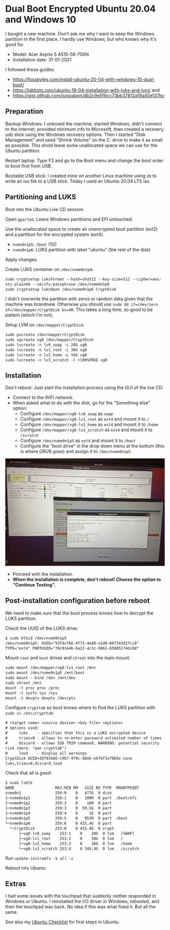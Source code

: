 # Dual Boot Encrypted Ubuntu 20.04 and Windows 10

I bought a new machine. Don't ask me why I want to keep the Windows partition in the first place. I hardly use Windows, but who knows why it's good for.
* Model: Acer Aspire 5 A515-56-70XN
* Installation date: 31-01-2021

I followed these guides:
* https://fossbytes.com/install-ubuntu-20-04-with-windows-10-dual-boot/ 
* https://labbots.com/ubuntu-18-04-installation-with-luks-and-lvm/ and 
* https://gist.github.com/luispabon/db2c9e5f6cc73bb37812a19a40e137bc

## Preparation

Backup Windows: I unboxed the machine, started Windows, didn't connect to the internet, provided minimum info to Microsoft, then created a recovery usb stick using the Windows recovery options. Then I started "Disk Management" and used "Shrink Volume" on the C: drive to make it as small as possible. This shold leave some unallocated space we can use for the Ubuntu partition.

Restart laptop. Type F2 and go to the Boot menu and change the boot order to boot first from USB.

Bootable USB stick: I created mine on another Linux machine using `dd` to write an iso file to a USB stick. Today I used an Ubuntu 20.04 LTS iso.

## Partitioning and LUKS

Boot into the Ubuntu Live CD session.

Open `gparted`. Leave Windows partitiions and EFI untouched.

Use the unallocated space to create an unencrypted boot partition (ext2) and a partition for the encrypted system (ext4).

* `nvme0n1p5`: `/boot` (1G)
* `nvme0n1p6`: LUKS partition with label "ubuntu" (the rest of the disk)

Apply changes.


Create LUKS container on `/dev/nvme0n1p6`.
```
sudo cryptsetup luksFormat --hash=sha512 --key-size=512 --cipher=aes-xts-plain64 --verify-passphrase /dev/nvme0n1p6
sudo cryptsetup luksOpen /dev/nvme0n1p6 CryptDisk
```
I didn't overwrite the partition with zeros or random data given that the machine was brandnew. Otherwise you should use `sudo dd if=/dev/zero of=/dev/mapper/CryptDisk bs=4M`. This takes a long time, so good to be patient (which I'm not).


Setup LVM on `/dev/mapper/CryptDisk`:
```
sudo pvcreate /dev/mapper/CryptDisk
sudo vgcreate vg0 /dev/mapper/CryptDisk
sudo lvcreate -n lv0_swap -L 20G vg0
sudo lvcreate -n lv1_root -L 30G vg0
sudo lvcreate -n lv2_home -L 16G vg0
sudo lvcreate -n lv3_scratch -l +100%FREE vg0
```

## Installation

Don't reboot. Just start the installation process using the GUI of the live CD:
  * Connect to the WiFi network.
  * When asked what to do with the disk, go for the "Something else" option:
     * Configure `/dev/mapper/vg0-lv0_swap` as `swap`
     * Configure `/dev/mapper/vg0-lv1_root` as `ext4` and mount it to `/`
     * Configure `/dev/mapper/vg0-lv2_home` as `ext4` and mount it to `/home`
     * Configure `/dev/mapper/vg0-lv3_scratch` as `ext4` and mount it to `/scratch`
     * Configure `/dev/nvme0n1p5` as `ext4` and mount it to `/boot`
     * Configure the "boot drive" in the drop down menu at the bottom (this is where GRUB goes) and assign it to `/dev/nvme0n1p5`.

![Partition_Table](images/partitions.jpg)

* Proceed with the installation.
* **When the installation is complete, don't reboot! Choose the option to "Continue Testing".**


## Post-installation configuration before reboot

We need to make sure that the boot process knows how to decrypt the LUKS partition.

Check the UUID of the LUKS drive:
```
$ sudo blkid /dev/nvme0n1p5
/dev/nvme0n1p5: UUID="93fdc766-4f72-4ed8-a1d0-887343d17cc9" TYPE="ext4" PARTUUID="70c9144b-ba22-4c3c-9861-b5885174dc0d"
```
Mount `root` and `boot` drives and `chroot` into the main mount:

```
sudo mount /dev/mapper/vg0-lv1_root /mnt
sudo mount /dev/nvme0n1p5 /mnt/boot
sudo mount --bind /dev /mnt/dev
sudo chroot /mnt
mount -t proc proc /proc
mount -t sysfs sys /sys
mount -t devpts devpts /dev/pts
```

Configure `crypttab` so boot knows where to find the LUKS partition with `sudo vi /etc/crypttab`:
```
# <target name> <source device> <key file> <options>
# options used:
#     luks    - specifies that this is a LUKS encrypted device
#     tries=0 - allows to re-enter password unlimited number of times
#     discard - allows SSD TRIM command, WARNING: potential security risk (more: "man crypttab")
#     loud    - display all warnings
CryptDisk UUID=197934dd-c9b7-479c-88eb-e6f6f1ef885e none luks,tries=0,discard,loud
```

Check that all is good:
```
$ sudo lsblk
NAME                  MAJ:MIN RM   SIZE RO TYPE  MOUNTPOINT
nvme0n1               259:0    0   477G  0 disk
├─nvme0n1p1           259:1    0   100M  0 part  /boot/efi
├─nvme0n1p2           259:2    0    16M  0 part
├─nvme0n1p3           259:3    0  59,5G  0 part
├─nvme0n1p4           259:4    0     1G  0 part
├─nvme0n1p5           259:5    0   953M  0 part  /boot
└─nvme0n1p6           259:6    0 415,4G  0 part
  └─CryptDisk         253:0    0 415,4G  0 crypt
	  ├─vg0-lv0_swap    253:1    0    20G  0 lvm   [SWAP]
	  ├─vg0-lv1_root    253:2    0    30G  0 lvm   /
	  ├─vg0-lv2_home    253:3    0    16G  0 lvm   /home
	  └─vg0-lv3_scratch 253:4    0 349,4G  0 lvm   /scratch
```

Run `update-initramfs -k all -c`

Reboot into Ubuntu

## Extras

I had some issues with the touchpad that suddenly neither responded in Windows or Ubuntu. I reinstalled the I/O driver in Windows, rebooted, and then the touchpad was back. No idea if this was what fixed it. But all the same.

See also my [Ubuntu Checklist](ubuntu-config.md) for first steps in Ubuntu.
